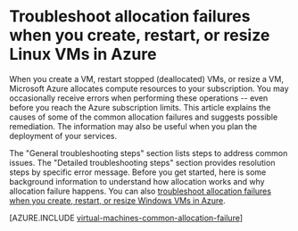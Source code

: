 <properties
	pageTitle="Troubleshooting Linux VM allocation failures | Microsoft Azure"
	description="Troubleshoot allocation failures when you create, restart, or resize a Linux VM in Azure"
	services="virtual-machines-linux, azure-resource-manager"
	documentationCenter=""
	authors="jiangchen79"
	manager="felixwu"
	editor=""
	tags="top-support-issue,azure-resourece-manager,azure-service-management"/>

<tags
	ms.service="virtual-machines-linux"
	ms.workload="na"
	ms.tgt_pltfrm="vm-linux"
	ms.devlang="na"
	ms.topic="article"
	ms.date="02/02/2016"
	ms.author="cjiang"/>

# Troubleshoot allocation failures when you create, restart, or resize Linux VMs in Azure

When you create a VM, restart stopped (deallocated) VMs, or resize a VM, Microsoft Azure allocates compute resources to your subscription. You may occasionally receive errors when performing these operations -- even before you reach the Azure subscription limits. This article explains the causes of some of the common allocation failures and suggests possible remediation. The information may also be useful when you plan the deployment of your services.

The "General troubleshooting steps" section lists steps to address common issues. The "Detailed troubleshooting steps" section provides resolution steps by specific error message. Before you get started, here is some background information to understand how allocation works and why allocation failure happens. You can also [troubleshoot allocation failures when you create, restart, or resize Windows VMs in Azure](virtual-machines-windows-allocation-failure.md).


[AZURE.INCLUDE [virtual-machines-common-allocation-failure](../../includes/virtual-machines-common-allocation-failure.md)]
